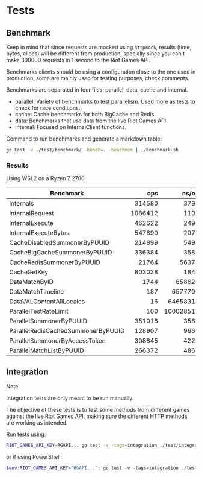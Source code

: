 # Tests

## Benchmark

Keep in mind that since requests are mocked using `httpmock`, results (time, bytes, allocs) will be different from production, specially since you can't make 300000 requests in 1 second to the Riot Games API.

Benchmarks clients should be using a configuration close to the one used in production, some are mainly used for testing purposes, check comments.

Benchmarks are separated in four files: parallel, data, cache and internal.

- parallel: Variety of benchmarks to test parallelism. Used more as tests to check for race conditions.
- cache: Cache benchmarks for both BigCache and Redis.
- data: Benchmarks that use data from the live Riot Games API.
- internal: Focused on InternalClient functions.

Command to run benchmarks and generate a markdown table:

```bash
go test -v ./test/benchmark/ -bench=. -benchmem | ./benchmark.sh
```

### Results

Using WSL2 on a Ryzen 7 2700.

| Benchmark                          |     ops |     ns/op | bytes/op | allocs/op |
| ---------------------------------- | ------: | --------: | -------: | --------: |
| Internals                          |  314580 |      3791 |     1418 |        17 |
| InternalRequest                    | 1086412 |      1101 |      560 |         4 |
| InternalExecute                    |  462622 |      2490 |      857 |        13 |
| InternalExecuteBytes               |  547890 |      2070 |     1352 |        13 |
| CacheDisabledSummonerByPUUID       |  214899 |      5494 |     1498 |        17 |
| CacheBigCacheSummonerByPUUID       |  336384 |      3587 |     1008 |         7 |
| CacheRedisSummonerByPUUID          |   21764 |     56377 |     1212 |        14 |
| CacheGetKey                        |  803038 |      1848 |     1320 |         5 |
| DataMatchByID                      |    1744 |    658620 |    70331 |       166 |
| DataMatchTimeline                  |     187 |   6577700 |  1624708 |      1681 |
| DataVALContentAllLocales           |      16 |  64658314 | 14866372 |    155492 |
| ParallelTestRateLimit              |     100 | 100028519 |     3001 |        31 |
| ParallelSummonerByPUUID            |  351018 |      3563 |     1496 |        17 |
| ParallelRedisCachedSummonerByPUUID |  128907 |      9666 |     1213 |        14 |
| ParallelSummonerByAccessToken      |  308845 |      4221 |     2152 |        26 |
| ParallelMatchListByPUUID           |  266372 |      4869 |     2768 |        32 |

## Integration

> [!NOTE]
> Integration tests are only meant to be run manually.

The objective of these tests is to test some methods from different games against the live Riot Games API, making sure the different HTTP methods are working as intended.

Run tests using:

```bash
RIOT_GAMES_API_KEY=RGAPI... go test -v -tags=integration ./test/integration
```

or if using PowerShell:

```powershell
$env:RIOT_GAMES_API_KEY="RGAPI..."; go test -v -tags=integration ./test/integration; Remove-Item Env:RIOT_GAMES_API_KEY
```
